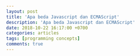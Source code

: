 ```yaml
---
layout: post
title: 'Apa beda Javascript dan ECMAScript'
description: 'Apa beda Javascript dan ECMAScript'
date: 2018-10-22 16:17:00 +0700
categories: articles
tags: [programming concepts]
comments: true
---
```

